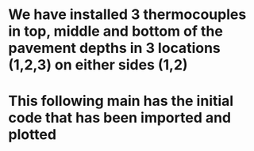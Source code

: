 # We have installed 3 thermocouples in top, middle and bottom of the pavement depths in 3 locations (1,2,3) on either sides (1,2)

# This following __main__ has the initial code that has been imported and plotted